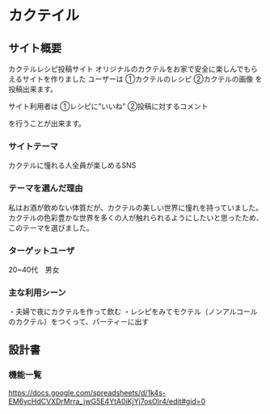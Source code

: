 # カクテイル
## サイト概要
カクテルレシピ投稿サイト
オリジナルのカクテルをお家で安全に楽しんでもらえるサイトを作りました
ユーザーは
①カクテルのレシピ
②カクテルの画像
を投稿出来ます。

サイト利用者は
①レシピに”いいね”
②投稿に対するコメント


を行うことが出来ます。
### サイトテーマ
カクテルに憧れる人全員が楽しめるSNS
### テーマを選んだ理由
私はお酒が飲めない体質だが、カクテルの美しい世界に憧れを持っていました。
カクテルの色彩豊かな世界を多くの人が触れられるようにしたいと思ったため、このテーマを選びました。
### ターゲットユーザ
20~40代　男女
### 主な利用シーン
・夫婦で夜にカクテルを作って飲む
・レシピをみてモクテル（ノンアルコールのカクテル）をつくって、パーティーに出す
## 設計書

### 機能一覧
https://docs.google.com/spreadsheets/d/1k4s-EM6ycHdCVXDrMrra_jwG5E4YtA0iKjYj7osOlr4/edit#gid=0